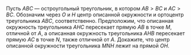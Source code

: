 Пусть $ABC$ — остроугольный треугольник, в котором $AB > BC$ 
и $AC > BC$. Обозначим через $O$ и $H$ центр описанной окружности 
и ортоцентр треугольника $ABC$, соответственно. Предположим, 
что описанная окружность треугольника $AHC$ пересекает прямую 
$AB$ в точке $M$, отличной от $A$, а описанная окружность треугольника
$AHB$ пересекает прямую $AC$ в точке $N$, также отличной от $A$.
Докажите, что центр описанной окружности треугольника $MNH$ 
лежит на прямой $OH$.